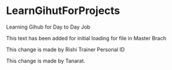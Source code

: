 # LearnGihutForProjects
Learning Gihub for Day to Day Job

This text has been added for initial loading for file
in Master Brach

This change is made by Rishi Trainer Personal ID

This change is made by Tanarat.
